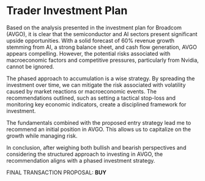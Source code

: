 # Trader Investment Plan

Based on the analysis presented in the investment plan for Broadcom (AVGO), it is clear that the semiconductor and AI sectors present significant upside opportunities. With a solid forecast of 60% revenue growth stemming from AI, a strong balance sheet, and cash flow generation, AVGO appears compelling. However, the potential risks associated with macroeconomic factors and competitive pressures, particularly from Nvidia, cannot be ignored.

The phased approach to accumulation is a wise strategy. By spreading the investment over time, we can mitigate the risk associated with volatility caused by market reactions or macroeconomic events. The recommendations outlined, such as setting a tactical stop-loss and monitoring key economic indicators, create a disciplined framework for investment.

The fundamentals combined with the proposed entry strategy lead me to recommend an initial position in AVGO. This allows us to capitalize on the growth while managing risk.

In conclusion, after weighing both bullish and bearish perspectives and considering the structured approach to investing in AVGO, the recommendation aligns with a phased investment strategy.

FINAL TRANSACTION PROPOSAL: **BUY**
